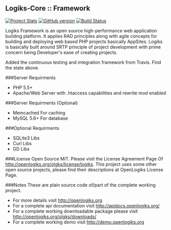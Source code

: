 Logiks-Core :: Framework
------------------------

[![Project Stats](https://www.openhub.net/p/Logiks-Core/widgets/project_thin_badge.gif)](https://www.openhub.net/p/Logiks-Core)
[![GitHub version](https://badge.fury.io/gh/Logiks%2FLogiks-Core.svg)](https://badge.fury.io/gh/Logiks%2FLogiks-Core)
[![Build Status](https://travis-ci.org/Logiks/Logiks-Core.svg)](https://travis-ci.org/Logiks/Logiks-Core)

Logiks Framework is an open source high-performance web application building platform. It applies RAD principles along with agile concepts for building and deploying web based PHP projects basically AppSites. Logiks is basically built around SRTP principle of project development with prime concern being Developer's ease of creating projects.

Added the continuous testing and integration framework from Travis. Find the state above.

###Server Requirments
+ PHP 5.5+
+ Apache/Web Server with .htaccess capabilities and rewrite mod enabled

###Server Requirments (Optional)
+ Memcached		For caching
+ MySQL 5.6+	For database

###Optional Requirments
+ SQLite3 Libs
+ Curl Libs
+ GD Libs

###License
Open Source MIT. Please visit the License Agreement Page Of <http://openlogiks.org/olgks/license/logiks>.
This project uses some other open source projects, please find their descriptions at OpenLogiks License Page.

###Notes
These are plain source code of/part of the complete working project.
+ For more details visit <http://openlogiks.org>
+ For a complete api documentation  visit <http://apidocs.openlogiks.org/>
+ For a complete working downloadable package please visit <http://openlogiks.org/olgks/downloads/>
+ For a complete working demo visit <http://demo.openlogiks.org>
